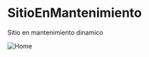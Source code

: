 # SitioEnMantenimiento
 Sitio en mantenimiento dinamico

![Home](https://github.com/ingkilber/img/enConstruccion.png)
